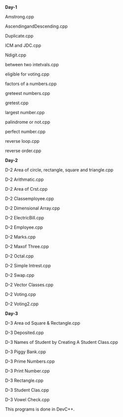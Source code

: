 **Day-1**

Amstrong.cpp

AscendingandDescending.cpp

Duplicate.cpp

ICM and JDC.cpp

Ndigit.cpp

between two intetvals.cpp

eligible for voting.cpp

factors of a numbers.cpp

greteest numbers.cpp

gretest.cpp

largest number.cpp

palindrome or not.cpp

perfect number.cpp

reverse loop.cpp

reverse order.cpp

**Day-2**

D-2 Area of circle, rectangle, square and triangle.cpp

D-2 Arithmatic.cpp

D-2 Area of Crst.cpp

D-2 Classemployee.cpp

D-2 Dimensional Array.cpp

D-2 ElectricBill.cpp

D-2 Employee.cpp

D-2 Marks.cpp

D-2 Maxof Three.cpp

D-2 Octal.cpp

D-2 Simple Intrest.cpp

D-2 Swap.cpp

D-2 Vector Classes.cpp

D-2 Voting.cpp

D-2 Voting2.cpp

**Day-3**

D-3 Area od Square & Rectangle.cpp

D-3 Deposited.cpp

D-3 Names of Student by Creating A Student Class.cpp

D-3 Piggy Bank.cpp

D-3 Prime Numbers.cpp

D-3 Print Number.cpp

D-3 Rectangle.cpp

D-3 Student Clas.cpp

D-3 Vowel Check.cpp


This programs is done in DevC++.
